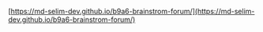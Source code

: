 




[https://md-selim-dev.github.io/b9a6-brainstrom-forum/](https://md-selim-dev.github.io/b9a6-brainstrom-forum/)